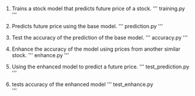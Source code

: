 1. Trains a stock model that predicts future price of a stock.
'''
training.py
'''

2. Predicts future price using the base model.
'''
prediction.py
'''

3. Test the accuracy of the prediction of the base model.
''' 
accuracy.py
'''

4. Enhance the accuracy of the model using prices from another similar stock.
'''
enhance.py
'''

5. Using the enhanced model to predict a future price.
'''
test_prediction.py
'''

6. tests accuracy of the enhanced model
'''
test_enhance.py     
'''